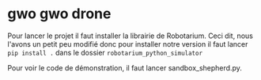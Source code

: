 # gwo gwo drone

Pour lancer le projet il faut installer la librairie de Robotarium. Ceci dit, nous l'avons un petit peu modifié donc pour installer notre version il faut lancer `pip install .` dans le dossier `robotarium_python_simulator`

Pour voir le code de démonstration, il faut lancer sandbox_shepherd.py.
